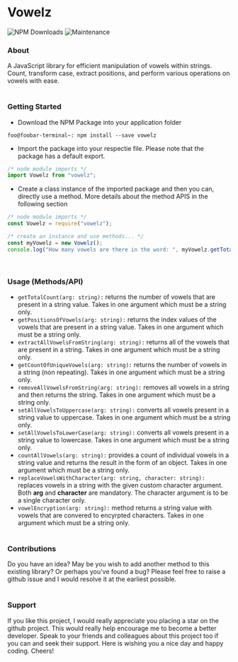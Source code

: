 # Vowelz
![NPM Downloads](https://img.shields.io/npm/dt/vowelz)
![Maintenance](https://img.shields.io/maintenance/yes/2024)


### About
A JavaScript library for efficient manipulation of vowels within strings. Count, transform case, extract positions, and perform various operations on vowels with ease.
<br/><br/>

### Getting Started
- Download the NPM Package into your application folder
```console
foo@foobar-terminal~: npm install --save vowelz
```
- Import the package into your respectie file. Please note that the package has a default export.
```javascript
/* node module imports */
import Vowelz from "vowelz";
```
- Create a class instance of the imported package and then you can, directly use a method. More details about the method APIS in the following section
```javascript
/* node module imports */
const Vowelz = require("vowelz");

/* create an instance and use methods... */
const myVowelz = new Vowelz();
console.log("How many vowels are there in the word: ", myVowelz.getTotalCount("hello world"));
```
<br/>

### Usage (Methods/API)
- ```getTotalCount(arg: string):``` returns the number of vowels that are present in a string value. Takes in one argument which must be a string only.
- ```getPositionsOfVowels(arg: string):``` returns the index values of the vowels that are present in a string value. Takes in one argument which must be a string only.
- ```extractAllVowelsFromString(arg: string):``` returns all of the vowels that are present in a string. Takes in one argument which must be a string only.
- ```getCountOfUniqueVowels(arg: string):``` returns the number of vowels in a string (non repeating). Takes in one argument which must be a string only.
- ```removeAllVowelsFromString(arg: string):``` removes all vowels in a string and then returns the string. Takes in one argument which must be a string only.
- ```setAllVowelsToUppercase(arg: string):``` converts all vowels present in a string value to uppercase. Takes in one argument which must be a string only.
- ```setAllVowelsToLowerCase(arg: string):``` converts all vowels present in a string value to lowercase. Takes in one argument which must be a string only.
- ```countAllVowels(arg: string):``` provides a count of individual vowels in a string value and returns the result in the form of an object. Takes in one argument which must be a string only.
- ```replaceVowelsWithCharacter(arg: string, character: string):``` replaces vowels in a string with the given custom character argument. Both <b>arg</b> and <b>character</b> are mandatory. The character argument is to be a single character only.
- ```vowelEncryption(arg: string):``` method returns a string value with vowels that are convered to encyrpted characters. Takes in one argument which must be a string only.
<br/><br/>

### Contributions
Do you have an idea? May be you wish to add another method to this existing library? Or perhaps you've found a bug? Please feel free to raise a github issue and I would resolve it at the earliest possible.
<br/><br/>

### Support
If you like this project, I would really appreciate you placing a star on the github project. This would really help encourage me to become a better developer. Speak to your friends and colleagues about this project too if you can and seek their support. Here is wishing you a nice day and happy coding. Cheers!
